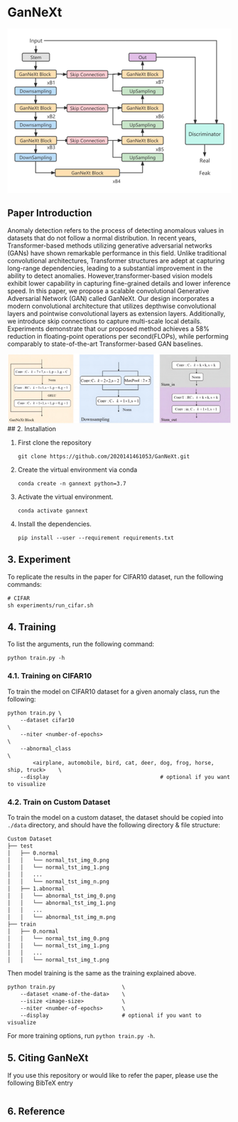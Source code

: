 # GanNeXt

![model](./pic/Net.png)
## Paper Introduction
Anomaly detection refers to the process of detecting anomalous values in datasets that do not follow a normal distribution. In recent years, Transformer-based methods utilizing generative adversarial networks (GANs) have shown remarkable performance in this field. Unlike traditional convolutional architectures, Transformer structures are adept at capturing long-range dependencies, leading to a substantial improvement in the ability to detect anomalies. However,transformer-based vision models exhibit lower capability in capturing fine-grained details and lower inference speed. In this paper, we propose a scalable convolutional Generative Adversarial Network (GAN) called GanNeXt. Our design incorporates a modern convolutional architecture that utilizes depthwise convolutional layers and pointwise convolutional layers as extension layers. Additionally, we introduce skip connections to capture multi-scale local details. Experiments demonstrate that our proposed method achieves a 58\% reduction in floating-point operations per second(FLOPs), while performing comparably to state-of-the-art Transformer-based GAN baselines.

<div align="center">
    <img src="./pic/Fig2.png" />
</div>
## 2. Installation

1. First clone the repository
   ```
   git clone https://github.com/2020141461053/GanNeXt.git
   ```
2. Create the virtual environment via conda
    ```
    conda create -n gannext python=3.7
    ```
3. Activate the virtual environment.
    ```
    conda activate gannext
    ```
4. Install the dependencies.
   ```
   pip install --user --requirement requirements.txt
   ```

## 3. Experiment
To replicate the results in the paper for CIFAR10  dataset, run the following commands:

``` shell
# CIFAR
sh experiments/run_cifar.sh
```

## 4. Training
To list the arguments, run the following command:
```
python train.py -h
```

### 4.1. Training on CIFAR10
To train the model on CIFAR10 dataset for a given anomaly class, run the following:

``` 
python train.py \
    --dataset cifar10                                                             \
    --niter <number-of-epochs>                                                    \
    --abnormal_class                                                              \
        <airplane, automobile, bird, cat, deer, dog, frog, horse, ship, truck>    \
    --display                                   # optional if you want to visualize        
```

### 4.2. Train on Custom Dataset
To train the model on a custom dataset, the dataset should be copied into `./data` directory, and should have the following directory & file structure:

```
Custom Dataset
├── test
│   ├── 0.normal
│   │   └── normal_tst_img_0.png
│   │   └── normal_tst_img_1.png
│   │   ...
│   │   └── normal_tst_img_n.png
│   ├── 1.abnormal
│   │   └── abnormal_tst_img_0.png
│   │   └── abnormal_tst_img_1.png
│   │   ...
│   │   └── abnormal_tst_img_m.png
├── train
│   ├── 0.normal
│   │   └── normal_tst_img_0.png
│   │   └── normal_tst_img_1.png
│   │   ...
│   │   └── normal_tst_img_t.png

```

Then model training is the same as the training explained above.

```
python train.py                     \
    --dataset <name-of-the-data>    \
    --isize <image-size>            \
    --niter <number-of-epochs>      \
    --display                       # optional if you want to visualize
```

For more training options, run `python train.py -h`.

## 5. Citing GanNeXt
If you use this repository or would like to refer the paper, please use the following BibTeX entry
```

```

## 6. Reference

